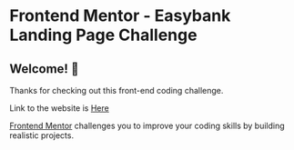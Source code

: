 # Frontend Mentor - Easybank Landing Page Challenge

## Welcome! 👋

Thanks for checking out this front-end coding challenge.

Link to the website is [Here](http://127.0.0.1:5500/index.html)

[Frontend Mentor](https://www.frontendmentor.io) challenges you to improve your coding skills by building realistic projects.
